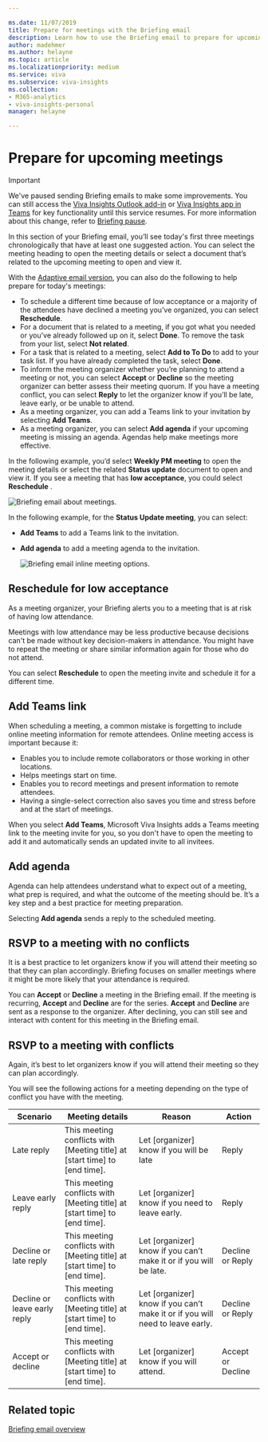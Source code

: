 ```yaml
---

ms.date: 11/07/2019
title: Prepare for meetings with the Briefing email
description: Learn how to use the Briefing email to prepare for upcoming meetings
author: madehmer
ms.author: helayne
ms.topic: article
ms.localizationpriority: medium 
ms.service: viva 
ms.subservice: viva-insights 
ms.collection: 
- M365-analytics
- viva-insights-personal
manager: helayne

---
```

# Prepare for upcoming meetings

>[!Important]
>We've paused sending Briefing emails to make some improvements. You can still access the [Viva Insights Outlook add-in](../use/add-in.md) or [Viva Insights app in Teams](../teams/introduction.md) for key functionality until this service resumes. For more information about this change, refer to [Briefing pause](../reference/briefing-pause.md). 


In this section of your Briefing email, you’ll see today's first three meetings chronologically that have at least one suggested action. You can select the meeting heading to open the meeting details or select a document that’s related to the upcoming meeting to open and view it.

With the [Adaptive email version](be-overview.md#adaptive-or-html-version), you can also do the following to help prepare for today's meetings:

* To schedule a different time because of low acceptance or a majority of the attendees have declined a meeting you’ve organized, you can select **Reschedule**.
* For a document that is related to a meeting, if you got what you needed or you've already followed up on it, select **Done**. To remove the task from your list, select **Not related**.
* For a task that is related to a meeting, select **Add to To Do** to add to your task list. If you have already completed the task, select **Done**.
* To inform the meeting organizer whether you’re planning to attend a meeting or not, you can select **Accept** or **Decline** so the meeting organizer can better assess their meeting quorum. If you have a meeting conflict, you can select **Reply** to let the organizer know if you’ll be late, leave early, or be unable to attend.
* As a meeting organizer, you can add a Teams link to your invitation by selecting **Add Teams**.
* As a meeting organizer, you can select **Add agenda** if your upcoming meeting is missing an agenda. Agendas help make meetings more effective.

In the following example, you’d select **Weekly PM meeting** to open the meeting details or select the related **Status update** document to open and view it. If you see a meeting that has **low acceptance**, you could select **Reschedule** .

   ![Briefing email about meetings.](./images/meeting-prep.png)

In the following example, for the **Status Update meeting**, you can select:

* **Add Teams** to add a Teams link to the invitation.
* **Add agenda** to add a meeting agenda to the invitation.

   ![Briefing email inline meeting options.](./images/meeting-options.png)

## Reschedule for low acceptance

As a meeting organizer, your Briefing alerts you to a meeting that is at risk of having low attendance.

Meetings with low attendance may be less productive because decisions can't be made without key decision-makers in attendance. You might have to repeat the meeting or share similar information again for those who do not attend.

You can select **Reschedule** to open the meeting invite and schedule it for a different time.

## Add Teams link

When scheduling a meeting, a common mistake is forgetting to include online meeting information for remote attendees. Online meeting access is important because it:

* Enables you to include remote collaborators or those working in other locations.
* Helps meetings start on time.
* Enables you to record meetings and present information to remote attendees.
* Having a single-select correction also saves you time and stress before and at the start of meetings.

When you select **Add Teams**, Microsoft Viva Insights adds a Teams meeting link to the meeting invite for you, so you don't have to open the meeting to add it and automatically sends an updated invite to all invitees.

## Add agenda

Agenda can help attendees understand what to expect out of a meeting, what prep is required, and what the outcome of the meeting should be. It’s a key step and a best practice for meeting preparation.

Selecting **Add agenda** sends a reply to the scheduled meeting.

## RSVP to a meeting with no conflicts

It is a best practice to let organizers know if you will attend their meeting so that they can plan accordingly. Briefing focuses on smaller meetings where it might be more likely that your attendance is required.

You can **Accept** or **Decline** a meeting in the Briefing email. If the meeting is recurring, **Accept** and **Decline** are for the series. **Accept** and **Decline** are sent as a response to the organizer. After declining, you can still see and interact with content for this meeting in the Briefing email.

## RSVP to a meeting with conflicts

Again, it’s best to let organizers know if you will attend their meeting so they can plan accordingly.

You will see the following actions for a meeting depending on the type of conflict you have with the meeting.

|Scenario |Meeting details |Reason |Action |
|---------|----------------|-------|-------|
|Late reply	|This meeting conflicts with [Meeting title] at [start time] to [end time]. |Let [organizer] know if you will be late |Reply |
|Leave early reply |This meeting conflicts with [Meeting title] at [start time] to [end time]. |Let [organizer] know if you need to leave early. |Reply |
|Decline or late reply |This meeting conflicts with [Meeting title] at [start time] to [end time]. |Let [organizer] know if you can’t make it or if you will be late. |Decline or Reply |
|Decline or leave early reply	|This meeting conflicts with [Meeting title] at [start time] to [end time]. |Let [organizer] know if you can’t make it or if you will need to leave early. |Decline or Reply |
|Accept or decline |This meeting conflicts with [Meeting title] at [start time] to [end time]. |Let [organizer] know if you will attend. |Accept or Decline |

## Related topic

[Briefing email overview](be-overview.md)

